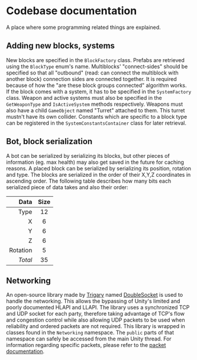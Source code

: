 # Codebase documentation

A place where some programming related things are explained.

## Adding new blocks, systems

New blocks are specified in the `BlockFactory` class.
Prefabs are retrieved using the `BlockType` enum's name.
Multiblocks' "connect-sides" should be specified so that all "outbound"
(read: can connect the multiblock with another block) connection sides are connected together.
It is required because of how the "are these block groups connected" algorithm works.  
If the block comes with a system, it has to be specified in the `SystemFactory` class.
Weapon and active systems must also be specified in the `GetWeaponType` and
`IsActiveSystem` methods respectively.
Weapons must also have a child `GameObject` named "Turret" attached to them.
This turret mustn't have its own collider.
Constants which are specific to a block type can be registered in the
`SystemConstantsContainer` class for later retrieval.

## Bot, block serialization

A bot can be serialized by serializing its blocks, but other pieces of information
(eg. max health) may also get saved in the future for caching reasons.
A placed block can be serialized by serializing its position, rotation and type.
The blocks are serialized in the order of their X,Y,Z coordinates in ascending order.
The following table describes how many bits each serialized piece of data takes and also their order:

Data | Size
---: | :---:
Type | 12
X | 6
Y | 6
Z | 6
Rotation | 5
*Total* | 35

## Networking

An open-source library made by [Trigary](https://github.com/Trigary) named
[DoubleSocket](https://github.com/Trigary/DoubleSocket) is used to handle the networking.
This allows the bypassing of Unity's limited and poorly documented HLAPI and LLAPI.
The library uses a synchronized TCP and UDP socket for each party,
therefore taking advantage of TCP's flow and congestion control while also allowing
UDP packets to be used when reliability and ordered packets are not required.
This library is wrapped in classes found in the `Networking` namespace.
The `public` parts of that namespace can safely be accessed from the main Unity thread.
For information regarding specific packets, please refer to the [packet documentation](packets.md).
